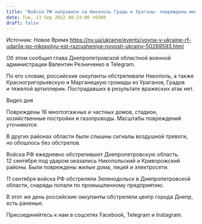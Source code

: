 ```yaml
---
title: "Войска РФ направили на Никополь Грады и Ураганы: повреждены многоэтажки и частные дома"
date: Tue, 13 Sep 2022 08:33:00 +0300
draft: false
---
```

Источник: Новое Время https://nv.ua/ukraine/events/voyna-v-ukraine-rf-udarila-po-nikopolyu-est-razrusheniya-novosti-ukrainy-50269593.html


 Об этом сообщил глава Днепропетровской областной военной администрации Валентин Резниченко в Telegram.

По его словам, российские оккупанты обстреливали Никополь, а также Красногригорьевскую и Марганецкую громады из Ураганов, Градов и тяжелой артиллерии. Пострадавших в результате вражеских атак нет.

 Видео дня   

Повреждены 16 многоэтажных и частных домов, стадион, хозяйственные постройки и газопроводы. Масштабы повреждений уточняются.

 В других районах области были слышны сигналы воздушной тревоги, но обошлось без обстрелов.

Войска РФ ежедневно обстреливают Днепропетровскую область. 12 сентября под ударом оказались Никопольский и Криворожский районы. Были повреждены жилые дома, лицей и электросети.

11 сентября войска РФ обстреляли Зеленодольск в Днепропетровской области, снаряды попали по промышленному предприятию.

В этот же день российские оккупанты обстреляли центр города Днепр, есть раненые.

Присоединяйтесь к нам в соцсетях Facebook, Telegram и Instagram.
